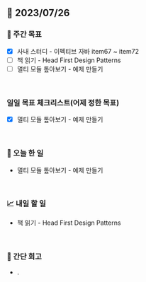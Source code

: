 ## 📅 2023/07/26


### 👏 주간 목표

- [x] 사내 스터디 - 이펙티브 자바 item67 ~ item72
- [ ] 책 읽기 - Head First Design Patterns
- [ ] 멀티 모듈 톺아보기 - 예제 만들기

<br/>

### 일일 목표 체크리스트(어제 정한 목표)

- [x] 멀티 모듈 톺아보기 - 예제 만들기

<br/>

### 💯 오늘 한 일

- 멀티 모듈 톺아보기 - 예제 만들기

<br/>

### 📈 내일 할 일

- 책 읽기 - Head First Design Patterns

<br/>

### 🤔 간단 회고

- .
 
